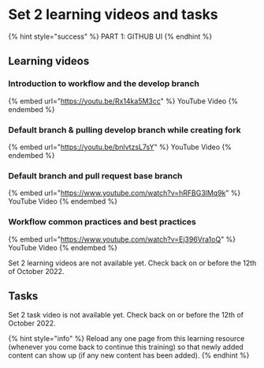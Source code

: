 # Set 2 learning videos and tasks

{% hint style="success" %}
PART 1: GITHUB UI
{% endhint %}

## Learning videos

### Introduction to workflow and the develop branch

{% embed url="https://youtu.be/Rx14ka5M3cc" %}
YouTube Video 
{% endembed %}

### Default branch & pulling develop branch while creating fork

{% embed url="https://youtu.be/bnlvtzsL7sY" %}
YouTube Video 
{% endembed %}

### Default branch and pull request base branch

{% embed url="https://www.youtube.com/watch?v=hRFBG3lMq9k" %}
YouTube Video
{% endembed %}

### Workflow common practices and best practices

{% embed url="https://www.youtube.com/watch?v=Ej396Vra1oQ" %}
YouTube Video
{% endembed %}

Set 2 learning videos are not available yet. Check back on or before the 12th of October 2022.
## Tasks

Set 2 task video is not available yet. Check back on or before the 12th of October 2022.

{% hint style="info" %}
Reload any one page from this learning resource (whenever you come back to continue this training) so that newly added content can show up (if any new content has been added).
{% endhint %}
